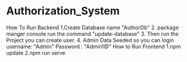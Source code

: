 # Authorization_System
How To Run Backend 
1.Create Database name "AuthorDb"
2. package manger console run the command "update-database"
3. Then run the Project you can create user.
4. Admin Data Seeded so you can login username: "Admin" Password : "Admin1@"
How to Run Frontend
1.npm update
2.npm run serve

